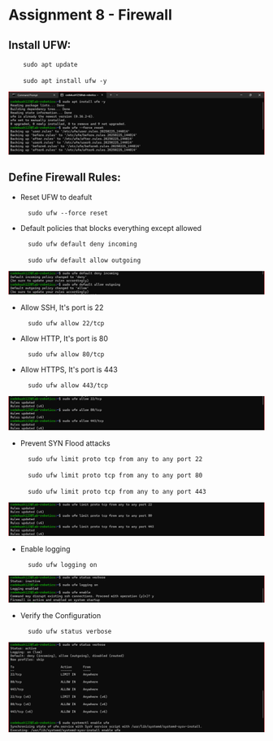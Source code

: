 # Assignment 8 - Firewall

## Install UFW:

        sudo apt update

        sudo apt install ufw -y

![Install](img/1.png)


## Define Firewall Rules:

- Reset UFW to deafult

        sudo ufw --force reset

- Default policies that blocks everything except allowed 

        sudo ufw default deny incoming

        sudo ufw default allow outgoing

![](img/2.png)

- Allow SSH, It's port is 22

        sudo ufw allow 22/tcp

- Allow HTTP, It's port is 80

        sudo ufw allow 80/tcp

- Allow HTTPS, It's port is 443

        sudo ufw allow 443/tcp

![ports](img/3.png)

- Prevent SYN Flood attacks

        sudo ufw limit proto tcp from any to any port 22

        sudo ufw limit proto tcp from any to any port 80

        sudo ufw limit proto tcp from any to any port 443

![SYN](img/4.png)

- Enable logging

        sudo ufw logging on

![loging](img/5.png)

- Verify the Configuration

        sudo ufw status verbose

![verify](img/6.png)